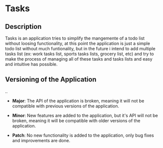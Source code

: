 # Tasks

## Description

Tasks is an application tries to simplify the mangemente of a todo list without loosing functionality, at this point the application is just a simple todo list without much funtionality, but in the future i intend to add multiple tasks list (ex: work tasks list, sports tasks lists, grocery list, etc) and try to make the process of managing all of these tasks and tasks lists and easy and intuitive has possible.

## Versioning of the Application

<Major>.<Minor>.<Path>
  
  - __Major__: The API of the application is broken, meaning it will not be compatible with previous versions of the application.
  
  - __Minor__: New features are added to the application, but it's API will not be broken, meaning it will be compatible with older versions of the application.
  
  - __Patch__: No new functionality is added to the application, only bug fixes and improvements are done.
